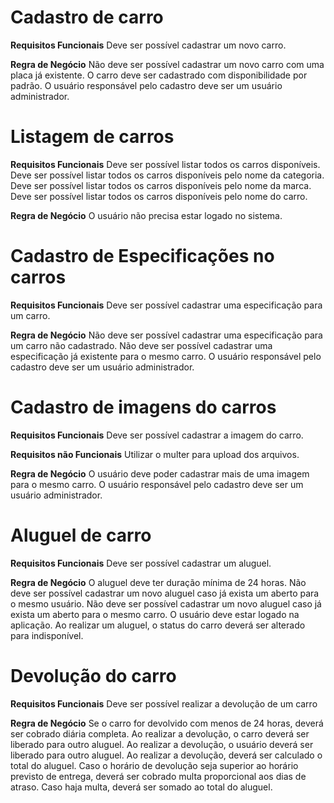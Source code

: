 # Cadastro de carro

**Requisitos Funcionais**
Deve ser possível cadastrar um novo carro.

**Regra de Negócio**
Não deve ser possível cadastrar um novo carro com uma placa já existente.
O carro deve ser cadastrado com disponibilidade por padrão.
O usuário responsável pelo cadastro deve ser um usuário administrador.

# Listagem de carros

**Requisitos Funcionais**
Deve ser possível listar todos os carros disponíveis.
Deve ser possível listar todos os carros disponíveis pelo nome da categoria.
Deve ser possível listar todos os carros disponíveis pelo nome da marca.
Deve ser possível listar todos os carros disponíveis pelo nome do carro.

**Regra de Negócio**
O usuário não precisa estar logado no sistema.

# Cadastro de Especificações no carros

**Requisitos Funcionais**
Deve ser possível cadastrar uma especificação para um carro.

**Regra de Negócio**
Não deve ser possível cadastrar uma especificação para um carro não cadastrado.
Não deve ser possível cadastrar uma especificação já existente para o mesmo carro.
O usuário responsável pelo cadastro deve ser um usuário administrador.

# Cadastro de imagens do carros

**Requisitos Funcionais**
Deve ser possível cadastrar a imagem do carro.

**Requisitos não Funcionais**
Utilizar o multer para upload dos arquivos.

**Regra de Negócio**
O usuário deve poder cadastrar mais de uma imagem para o mesmo carro.
O usuário responsável pelo cadastro deve ser um usuário administrador.

# Aluguel de carro

**Requisitos Funcionais**
Deve ser possível cadastrar um aluguel.

**Regra de Negócio**
O aluguel deve ter duração mínima de 24 horas.
Não deve ser possível cadastrar um novo aluguel caso já exista um aberto para o mesmo usuário.
Não deve ser possível cadastrar um novo aluguel caso já exista um aberto para o mesmo carro.
O usuário deve estar logado na aplicação.
Ao realizar um aluguel, o status do carro deverá ser alterado para indisponível.

# Devolução do carro

**Requisitos Funcionais**
Deve ser possível realizar a devolução de um carro

**Regra de Negócio**
Se o carro for devolvido com menos de 24 horas, deverá ser cobrado diária completa.
Ao realizar a devolução, o carro deverá ser liberado para outro aluguel.
Ao realizar a devolução, o usuário deverá ser liberado para outro aluguel.
Ao realizar a devolução, deverá ser calculado o total do aluguel.
Caso o horário de devolução seja superior ao horário previsto de entrega, deverá ser cobrado multa proporcional aos dias de atraso.
Caso haja multa, deverá ser somado ao total do aluguel.